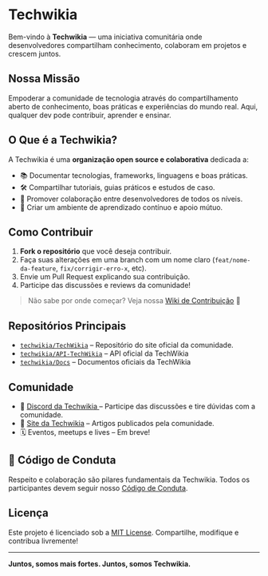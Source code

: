 # Techwikia

Bem-vindo à **Techwikia** — uma iniciativa comunitária onde desenvolvedores compartilham conhecimento, colaboram em projetos e crescem juntos.

##  Nossa Missão

Empoderar a comunidade de tecnologia através do compartilhamento aberto de conhecimento, boas práticas e experiências do mundo real. Aqui, qualquer dev pode contribuir, aprender e ensinar.

##  O Que é a Techwikia?

A Techwikia é uma **organização open source e colaborativa** dedicada a:

- 📚 Documentar tecnologias, frameworks, linguagens e boas práticas.
- 🛠️ Compartilhar tutoriais, guias práticos e estudos de caso.
- 🤝 Promover colaboração entre desenvolvedores de todos os níveis.
- 💬 Criar um ambiente de aprendizado contínuo e apoio mútuo.

##  Como Contribuir

1. **Fork o repositório** que você deseja contribuir.
2. Faça suas alterações em uma branch com um nome claro (`feat/nome-da-feature`, `fix/corrigir-erro-x`, etc).
3. Envie um Pull Request explicando sua contribuição.
4. Participe das discussões e reviews da comunidade!

> Não sabe por onde começar? Veja nossa [Wiki de Contribuição](https://github.com/techwikia/.github/wiki) 📖

##  Repositórios Principais

- [`techwikia/TechWikia`](https://github.com/techwikia/TechWikia) – Repositório do site oficial da comunidade.
- [`techwikia/API-TechWikia`](https://github.com/techwikia/API-TechWikia) – API oficial da TechWikia
- [`techwikia/Docs`](https://github.com/techwikia/Docs) – Documentos oficiais da TechWikia


##  Comunidade

- 💬 <a target="_blank" href="https://discord.gg/8JJG9tQXfA"> Discord da Techwikia </a>  – Participe das discussões e tire dúvidas com a comunidade.
- 📢 [Site da Techwikia](https://techwikia.dev/Site) – Artigos publicados pela comunidade.
- 🗓️ Eventos, meetups e lives – Em breve!

## 📜 Código de Conduta

Respeito e colaboração são pilares fundamentais da Techwikia. Todos os participantes devem seguir nosso [Código de Conduta](https://github.com/techwikia/.github/blob/main/CODE_OF_CONDUCT.md).

## Licença

Este projeto é licenciado sob a [MIT License](LICENSE). Compartilhe, modifique e contribua livremente!

---

**Juntos, somos mais fortes. Juntos, somos Techwikia.**

